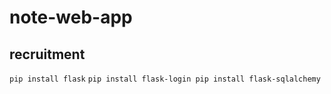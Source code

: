 # note-web-app

## recruitment
`
pip install flask
`
`
pip install flask-login
pip install flask-sqlalchemy
`
